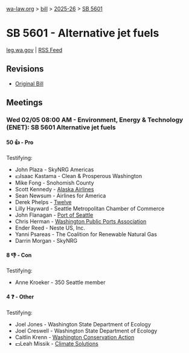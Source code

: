 [wa-law.org](/) > [bill](/bill/) > [2025-26](/bill/2025-26/) > [SB 5601](/bill/2025-26/sb/5601/)

# SB 5601 - Alternative jet fuels
[leg.wa.gov](https://app.leg.wa.gov/billsummary?BillNumber=5601&Year=2025&Initiative=false) | [RSS Feed](./rss.xml)

## Revisions
* [Original Bill](1/)

## Meetings
### Wed 02/05 08:00 AM - Environment, Energy & Technology (ENET): SB 5601 Alternative jet fuels
#### 50 👍 - Pro
Testifying:
* John Plaza - SkyNRG Americas
* 💵Isaac Kastama - Clean & Prosperous Washington
* Mike Fong - Snohomish County
* Scott Kennedy - [Alaska Airlines](/org/alaska_airlines/)
* Sean Newsum - Airlines for America
* Derek Phelps - [Twelve](/org/twelve/)
* Lilly Hayward - Seattle Metropolitan Chamber of Commerce
* John Flanagan - [Port of Seattle](/org/port_of_seattle/)
* Chris Herman - [Washington Public Ports Association](/org/washington_public_ports_association/)
* Ender Reed - Neste US, Inc.
* Yanni Psareas - The Coalition for Renewable Natural Gas
* Darrin Morgan - SkyNRG

#### 8 👎 - Con
Testifying:
* Anne Kroeker - 350 Seattle member

#### 4 ❓ - Other
Testifying:
* Joel Jones - Washington State Department of Ecology
* Joel Creswell - Washington State Department of Ecology
* Caitlin Krenn - [Washington Conservation Action](/org/washington_conservation_action/)
* 💵Leah Missik - [Climate Solutions](/org/climate_solutions/)
